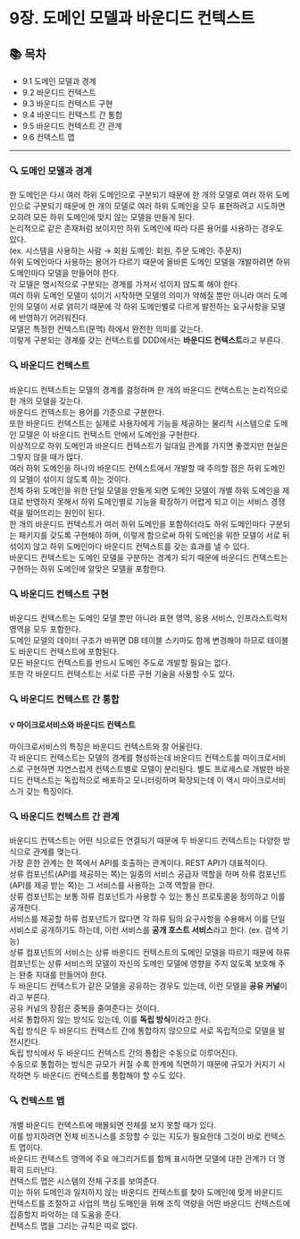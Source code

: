 # 9장. 도메인 모델과 바운디드 컨텍스트

## 📚 목차
- 9.1 도메인 모델과 경계
- 9.2 바운디드 컨텍스트
- 9.3 바운디드 컨텍스트 구현
- 9.4 바운디드 컨텍스트 간 통합
- 9.5 바운디드 컨텍스트 간 관계
- 9.6 컨텍스트 맵

---

### 🔍 도메인 모델과 경계
한 도메인은 다시 여러 하위 도메인으로 구분되기 때문에 한 개의 모델로 여러 하위 도메인으로 구분되기 때문에 한 개의 모델로 여러 하위 도메인을 모두 표현하려고 시도하면 오히려 모든 하위 도메인에 맞지 않는 모델을 만들게 된다.  
논리적으로 같은 존재처럼 보이지만 하위 도메인에 따라 다른 용어를 사용하는 경우도 있다.  
(ex. 시스템을 사용하는 사람 &rarr; 회원 도메인: 회원, 주문 도메인: 주문자)  
하위 도메인마다 사용하는 용어가 다르기 때문에 올바른 도메인 모델을 개발하려면 하위 도메인마다 모델을 만들어야 한다.  
각 모델은 명시적으로 구분되는 경계를 가져서 섞이지 않도록 해야 한다.  
여러 하위 도메인 모델이 섞이기 시작하면 모델의 의미가 약해질 뿐만 아니라 여러 도메인의 모델이 서로 얽히기 때문에 각 하위 도메인별로 다르게 발전하는 요구사항을 모델에 반영하기 어려워진다.  
모델은 특정한 컨텍스트(문맥) 하에서 완전한 의미를 갖는다.  
이렇게 구분되는 경계를 갖는 컨텍스트를 DDD에서는 **바운디드 컨텍스트**라고 부른다.  

### 🔍 바운디드 컨텍스트
바운디드 컨텍스트는 모델의 경계를 결정하며 한 개의 바운디드 컨텍스트는 논리적으로 한 개의 모델을 갖는다.  
바운디드 컨텍스트는 용어를 기준으로 구분한다.  
또한 바운디드 컨텍스트는 실제로 사용자에게 기능을 제공하는 물리적 시스템으로 도메인 모델은 이 바운디드 컨텍스트 안에서 도메인을 구현한다.  
이상적으로 하위 도메인과 바운디드 컨텍스트가 일대일 관계를 가지면 좋겠지만 현실은 그렇지 않을 때가 많다.   
여러 하위 도메인을 하나의 바운디드 컨텍스트에서 개발할 때 주의할 점은 하위 도메인의 모델이 섞이지 않도록 하는 것이다.  
전체 하위 도메인을 위한 단일 모델을 만들게 되면 도메인 모델이 개별 하위 도메인을 제대로 반영하지 못해서 하위 도메인별로 기능을 확장하기 어렵게 되고 이는 서비스 경쟁력을 떨어뜨리는 원인이 된다.  
한 개의 바운디드 컨텍스트가 여러 하위 도메인을 포함하더라도 하위 도메인마다 구분되는 패키지를 갖도록 구현해야 하며, 이렇게 함으로써 하위 도메인을 위한 모델이 서로 뒤섞이지 않고 하위 도메인마다 바운디드 컨텍스트를 갖는 효과를 낼 수 있다.  
바운디드 컨텍스트는 도메인 모델을 구분하는 경계가 되기 때문에 바운디드 컨텍스트는 구현하는 하위 도메인에 알맞은 모델을 포함한다.  

### 🔍 바운디드 컨텍스트 구현
바운디드 컨텍스트는 도메인 모델 뿐만 아니라 표현 영역, 응용 서비스, 인프라스트럭처 영역을 모두 포함한다.  
도메인 모델의 데이터 구조가 바뀌면 DB 테이블 스키마도 함께 변경해야 하므로 테이블도 바운디드 컨텍스트에 포함된다.  
모든 바운디드 컨텍스트를 반드시 도메인 주도로 개발할 필요는 없다.  
또한 각 바운디드 컨텍스트는 서로 다른 구현 기술을 사용할 수도 있다.  

### 🔍 바운디드 컨텍스트 간 통합
#### 💡 마이크로서비스와 바운디드 컨텍스트  
마이크로서비스의 특징은 바운디드 컨텍스트와 잘 어울린다.  
각 바운디드 컨텍스트는 모델의 경계를 형성하는데 바운디드 컨텍스트를 마이크로서비스로 구현하면 자연스럽게 컨텍스트별로 모델이 분리된다. 
별도 프로세스로 개발한 바운디드 컨텍스트는 독립적으로 배포하고 모니터링하며 확장되는데 이 역시 마이크로서비스가 갖는 특징이다.  

### 🔍 바운디드 컨텍스트 간 관계
바운디드 컨텍스트는 어떤 식으로든 연결되기 때문에 두 바운디드 컨텍스트는 다양한 방식으로 관계를 맺는다.  
가장 흔한 관계는 한 쪽에서 API를 호출하는 관계이다. REST API가 대표적이다.  
상류 컴포넌트(API를 제공하는 쪽)는 일종의 서비스 공급자 역할을 하며 하류 컴포넌트(API를 제공 받는 쪽)는 그 서비스를 사용하는 고객 역할을 한다.  
상류 컴포넌트는 보통 하류 컴포넌트가 사용할 수 있는 통신 프로토콜을 정의하고 이를 공개한다.  
서비스를 제공할 하류 컴포넌트가 많다면 각 하류 팀의 요구사항을 수용해서 이를 단일 서비스로 공개하기도 하는데, 이런 서비스를 **공개 호스트 서비스**라고 한다. (ex. 검색 기능)  
상류 컴포넌트의 서비스는 상류 바운디드 컨텍스트의 도메인 모델을 따르기 때문에 하류 컴포넌트는 상류 서비스의 모델이 자신의 도메인 모델에 영향을 주지 않도록 보호해 주는 완충 지대를 만들어야 한다.  
두 바운디드 컨텍스트가 같은 모델을 공유하는 경우도 있는데, 이런 모델을 **공유 커널**이라고 부른다.  
공유 커널의 장점은 중복을 줄여준다는 것이다.  
서로 통합하지 않는 방식도 있는데, 이를 **독립 방식**이라고 한다.  
독립 방식은 두 바운디드 컨텍스트 간에 통합하지 않으므로 서로 독립적으로 모델을 발전시킨다.  
독립 방식에서 두 바운디드 컨텍스트 간의 통합은 수동으로 이루어진다.  
수동으로 통합하는 방식은 규모가 커질 수록 한계에 직면하기 때문에 규모가 커지기 시작하면 두 바운디드 컨텍스트를 통합해야 할 수도 있다.

### 🔍 컨텍스트 맵
개별 바운디드 컨텍스트에 매몰되면 전체를 보지 못할 때가 있다.  
이를 방지하려면 전체 비즈니스를 조망할 수 있는 지도가 필요한데 그것이 바로 컨텍스트 맵이다.  
바운디드 컨텍스트 영역에 주요 애그리거트를 함께 표시하면 모델에 대한 관계가 더 명확히 드러난다.  
컨텍스트 맵은 시스템의 전체 구조를 보여준다.  
이는 하위 도메인과 일치하지 않는 바운디드 컨텍스트를 찾아 도메인에 맞게 바운디드 컨텍스트를 조절하고 사업의 핵심 도메인을 위해 조직 역량을 어떤 바운디드 컨텍스트에 집중할지 파악하는 데 도움을 준다.  
컨텍스트 맵을 그리는 규칙은 따로 없다.
